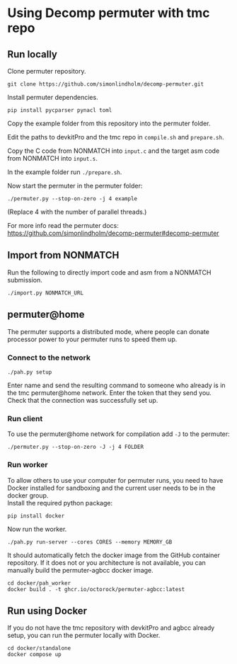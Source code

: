 # Using Decomp permuter with tmc repo

## Run locally

Clone permuter repository.
```
git clone https://github.com/simonlindholm/decomp-permuter.git
```

Install permuter dependencies.
```
pip install pycparser pynacl toml
```

Copy the example folder from this repository into the permuter folder.

Edit the paths to devkitPro and the tmc repo in `compile.sh` and `prepare.sh`.

Copy the C code from NONMATCH into `input.c` and the target asm code from NONMATCH into `input.s`.

In the example folder run `./prepare.sh`.

Now start the permuter in the permuter folder:
```
./permuter.py --stop-on-zero -j 4 example
```
(Replace 4 with the number of parallel threads.)

For more info read the permuter docs: https://github.com/simonlindholm/decomp-permuter#decomp-permuter

## Import from NONMATCH
Run the following to directly import code and asm from a NONMATCH submission.
```
./import.py NONMATCH_URL
```

## permuter@home
The permuter supports a distributed mode, where people can donate processor power to your permuter runs to speed them up.

### Connect to the network
```
./pah.py setup
```
Enter name and send the resulting command to someone who already is in the tmc permuter@home network.
Enter the token that they send you.
Check that the connection was successfully set up.

### Run client
To use the permuter@home network for compilation add `-J` to the permuter:
```
./permuter.py --stop-on-zero -J -j 4 FOLDER
```

### Run worker
To allow others to use your computer for permuter runs, you need to have Docker installed for sandboxing and the current user needs to be in the docker group.  
Install the required python package:
```
pip install docker
```

Now run the worker.
```
./pah.py run-server --cores CORES --memory MEMORY_GB
```

It should automatically fetch the docker image from the GitHub container repository. If it does not or you architecture is not available, you can manually build the permuter-agbcc docker image.
```
cd docker/pah_worker
docker build . -t ghcr.io/octorock/permuter-agbcc:latest
```

## Run using Docker
If you do not have the tmc repository with devkitPro and agbcc already setup, you can run the permuter locally with Docker.

```
cd docker/standalone
docker compose up
```